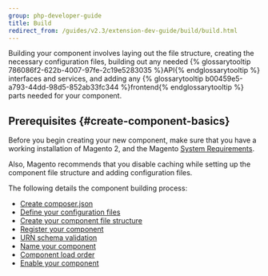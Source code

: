 ```yaml
---
group: php-developer-guide
title: Build
redirect_from: /guides/v2.3/extension-dev-guide/build/build.html
---
```


Building your component involves laying out the file structure, creating the necessary configuration files, building out any needed {% glossarytooltip 786086f2-622b-4007-97fe-2c19e5283035 %}API{% endglossarytooltip %} interfaces and services, and adding any {% glossarytooltip b00459e5-a793-44dd-98d5-852ab33fc344 %}frontend{% endglossarytooltip %} parts needed for your component.

## Prerequisites {#create-component-basics}

Before you begin creating your new component, make sure that you have a working installation of Magento 2, and the Magento [System Requirements]({{page.baseurl}}/install-gde/system-requirements.html).

Also, Magento recommends that you disable caching while setting up the component file structure and adding configuration files.

The following details the component building process:

* [Create composer.json]({{page.baseurl}}/extension-development/files/composer-json.html)
* [Define your configuration files]({{page.baseurl}}/extension-development/build-tasks/configuration-files.html)
* [Create your component file structure]({{page.baseurl}}/extension-development/build-tasks/file-structure.html)
* [Register your component]({{page.baseurl}}/extension-development/build-tasks/register.html)
* [URN schema validation]({{page.baseurl}}/extension-development/validate-urn-schema.html)
* [Name your component]({{page.baseurl}}/extension-development/build-tasks/name.html)
* [Component load order]({{page.baseurl}}/extension-development/build-tasks/load-order.html)
* [Enable your component]({{page.baseurl}}/extension-development/build-tasks/enable-disable.html)

